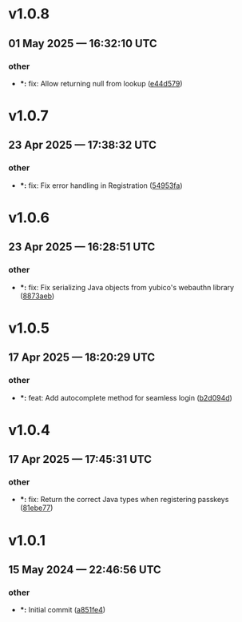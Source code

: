 # v1.0.8
## 01 May 2025 — 16:32:10 UTC

### other

+ __\*:__ fix: Allow returning null from lookup
 ([e44d579](https://github.com/coldbox-modules/cbsecurity-passkeys/commit/e44d579bc2a6a7b79396cc8a1a20f0fce746b2e8))


# v1.0.7
## 23 Apr 2025 — 17:38:32 UTC

### other

+ __\*:__ fix: Fix error handling in Registration
 ([54953fa](https://github.com/coldbox-modules/cbsecurity-passkeys/commit/54953fa0289d478558b5c39e92fd3e653df84ec8))


# v1.0.6
## 23 Apr 2025 — 16:28:51 UTC

### other

+ __\*:__ fix: Fix serializing Java objects from yubico's webauthn library
 ([8873aeb](https://github.com/coldbox-modules/cbsecurity-passkeys/commit/8873aeb1eb6aeec892b6f8db3bcc872315168c99))


# v1.0.5
## 17 Apr 2025 — 18:20:29 UTC

### other

+ __\*:__ feat: Add autocomplete method for seamless login
 ([b2d094d](https://github.com/coldbox-modules/cbsecurity-passkeys/commit/b2d094d246339b21bd76abd72dd08ce24ca17bfe))


# v1.0.4
## 17 Apr 2025 — 17:45:31 UTC

### other

+ __\*:__ fix: Return the correct Java types when registering passkeys
 ([81ebe77](https://github.com/coldbox-modules/cbsecurity-passkeys/commit/81ebe77c98a8a4e5c7142fb76d53b0b9f21b3805))


# v1.0.1
## 15 May 2024 — 22:46:56 UTC

### other

+ __\*:__ Initial commit
 ([a851fe4](https://github.com/coldbox-modules/cbsecurity-passkeys/commit/a851fe494bf714035fafa1d16f481ebd8c906279))


